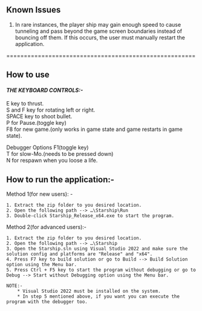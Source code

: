 ## Known Issues<br>
1. In rare instances, the player ship may gain enough speed to cause tunneling and pass beyond the game screen boundaries instead of bouncing off them. If this occurs, the user must manually restart the application.<br>



======================================================

## How to use<br>
#### *THE KEYBOARD CONTROLS:-*<br>
E key to thrust.<br>
S and F key for rotating left or right.<br> SPACE key to shoot bullet.<br>
P for Pause.(toggle key)<br>
F8 for new game.(only works in game state and game restarts in game state).<br>

Debugger Options F1(toggle key)<br>
T for slow-Mo.(needs to be pressed down)<br>
N for respawn when you loose a life.<br>

## How to run the application:-<br>

Method 1(for new users): -

	1. Extract the zip folder to you desired location.
	2. Open the following path --> …\Starship\Run
	3. Double-click Starship_Release_x64.exe to start the program.

Method 2(for advanced users):-

	1. Extract the zip folder to you desired location.
	2. Open the following path --> …\Starship
	3. Open the Starship.sln using Visual Studio 2022 and make sure the solution config and platforms are "Release" and "x64".
	4. Press F7 key to build solution or go to Build --> Build Solution option using the Menu bar.
	5. Press Ctrl + F5 key to start the program without debugging or go to Debug --> Start without Debugging option using the Menu bar.

	NOTE:- 	
		* Visual Studio 2022 must be installed on the system.
		* In step 5 mentioned above, if you want you can execute the program with the debugger too.
